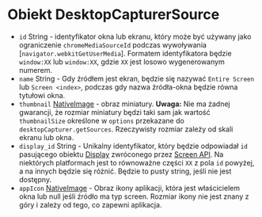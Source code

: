 # Obiekt DesktopCapturerSource

* `id` String - identyfikator okna lub ekranu, który może być używany jako ograniczenie `chromeMediaSourceId` podczas wywoływania [`navigator.webkitGetUserMedia`]. Formatem identyfikatora będzie `window:XX` lub `window:XX`, gdzie `XX` jest losowo wygenerowanym numerem.
* `name` String - Gdy źródłem jest ekran, będzie się nazywać `Entire Screen` lub `Screen <index>`, podczas gdy nazwa źródła-okna będzie równa tytułowi okna.
* `thumbnail` [NativeImage](../native-image.md) - obraz miniatury. **Uwaga:** Nie ma żadnej gwarancji, że rozmiar miniatury będzi taki sam jak wartość` thumbnailSize` określone w `options` przekazane do `desktopCapturer.getSources`. Rzeczywisty rozmiar zależy od skali ekranu lub okna.
* `display_id` String - Unikalny identyfikator, który będzie odpowiadał `id` pasującego obiektu [Display](display.md) zwróconego przez [Screen API](../screen.md). Na niektórych platformach jest to równoważne części `XX` z pola `id` powyżej, a na innych będzie się różnić. Będzie to pusty string, jeśli nie jest dostępny.
* `appIcon` [NativeImage](../native-image.md) - Obraz ikony aplikacji, która jest właścicielem okna lub null jeśli źródło ma typ screen. Rozmiar ikony nie jest znany z góry i zależy od tego, co zapewni aplikacja.